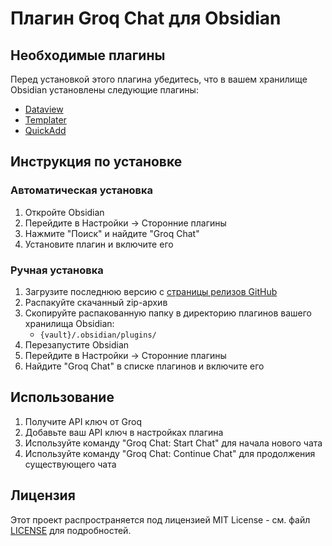 # Плагин Groq Chat для Obsidian

## Необходимые плагины
Перед установкой этого плагина убедитесь, что в вашем хранилище Obsidian установлены следующие плагины:
- [Dataview](https://github.com/blacksmithgu/obsidian-dataview)
- [Templater](https://github.com/SilentVoid13/Templater)
- [QuickAdd](https://github.com/chhoumann/quickadd)

## Инструкция по установке
### Автоматическая установка
1. Откройте Obsidian
2. Перейдите в Настройки -> Сторонние плагины
3. Нажмите "Поиск" и найдите "Groq Chat"
4. Установите плагин и включите его

### Ручная установка
1. Загрузите последнюю версию с [страницы релизов GitHub](https://github.com/dvargas92495/obsidian-groq/releases)
2. Распакуйте скачанный zip-архив
3. Скопируйте распакованную папку в директорию плагинов вашего хранилища Obsidian:
   - `{vault}/.obsidian/plugins/`
4. Перезапустите Obsidian
5. Перейдите в Настройки -> Сторонние плагины
6. Найдите "Groq Chat" в списке плагинов и включите его

## Использование
1. Получите API ключ от Groq
2. Добавьте ваш API ключ в настройках плагина
3. Используйте команду "Groq Chat: Start Chat" для начала нового чата
4. Используйте команду "Groq Chat: Continue Chat" для продолжения существующего чата

## Лицензия
Этот проект распространяется под лицензией MIT License - см. файл [LICENSE](LICENSE) для подробностей.